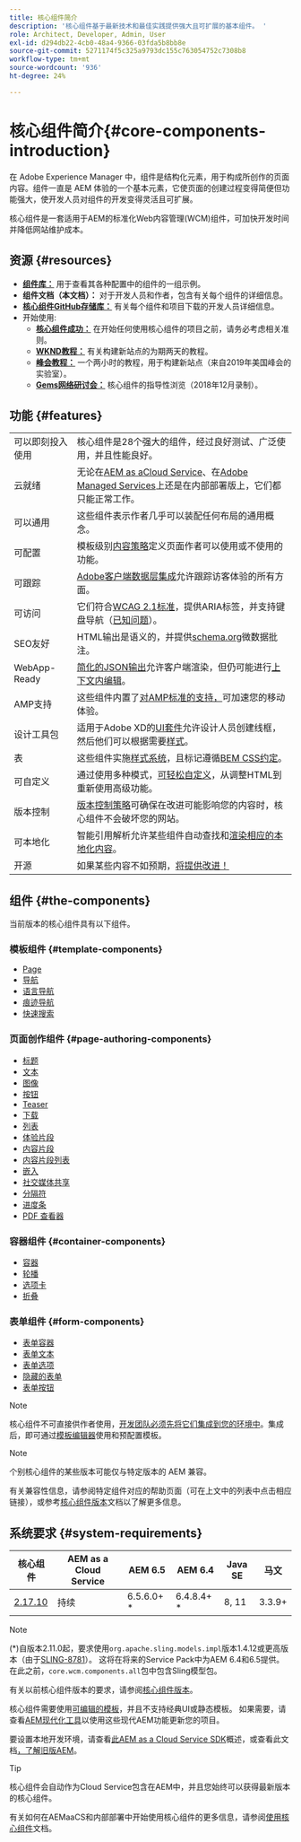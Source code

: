 ```yaml
---
title: 核心组件简介
description: '核心组件基于最新技术和最佳实践提供强大且可扩展的基本组件。 '
role: Architect, Developer, Admin, User
exl-id: d294db22-4cb0-48a4-9366-03fda5b8bb8e
source-git-commit: 5271174f5c325a9793dc155c763054752c7308b8
workflow-type: tm+mt
source-wordcount: '936'
ht-degree: 24%

---
```


# 核心组件简介{#core-components-introduction}

在 Adobe Experience Manager 中，组件是结构化元素，用于构成所创作的页面内容。组件一直是 AEM 体验的一个基本元素，它使页面的创建过程变得简便但功能强大，使开发人员对组件的开发变得灵活且可扩展。

核心组件是一套适用于AEM的标准化Web内容管理(WCM)组件，可加快开发时间并降低网站维护成本。

## 资源 {#resources}

* **[组件库：](https://www.adobe.com/go/aem_cmp_library)** 用于查看其各种配置中的组件的一组示例。
* **组件文档（本文档）：** 对于开发人员和作者，包含有关每个组件的详细信息。
* **[核心组件GitHub存储库：](https://github.com/adobe/aem-core-wcm-components)** 有关每个组件和项目下载的开发人员详细信息。
* 开始使用:
   * **[核心组件成功：](/help/developing/success.md)** 在开始任何使用核心组件的项目之前，请务必考虑相关准则。
   * **[WKND教程：](https://docs.adobe.com/content/help/zh-Hans/experience-manager-learn/getting-started-wknd-tutorial-develop/overview.html)** 有关构建新站点的为期两天的教程。
   * **[峰会教程：](https://expleague.azureedge.net/labs/L767/index.html)** 一个两小时的教程，用于构建新站点（来自2019年美国峰会的实验室）。
   * **[Gems网络研讨会：](https://helpx.adobe.com/cn/experience-manager/kt/eseminars/gems/AEM-Core-Components.html)** 核心组件的指导性浏览（2018年12月录制）。

## 功能 {#features}

|  |  |
|---|---|
| 可以即刻投入使用 | 核心组件是28个强大的组件，经过良好测试、广泛使用，并且性能良好。 |
| 云就绪 | 无论在[AEM as aCloud Service](https://docs.adobe.com/content/help/en/experience-manager-cloud-service/landing/home.html)、在[Adobe Managed Services](https://github.com/adobe/aem-project-archetype/tree/master/src/main/archetype/dispatcher.ams)上还是在内部部署版上，它们都只能正常工作。 |
| 可以通用 | 这些组件表示作者几乎可以装配任何布局的通用概念。 |
| 可配置 | 模板级别[内容策略](https://docs.adobe.com/content/help/en/experience-manager-cloud-service/implementing/components-templates/templates.html#content-policies)定义页面作者可以使用或不使用的功能。 |
| 可跟踪 | [Adobe客户端数据层集成](/help/developing/data-layer/overview.md)允许跟踪访客体验的所有方面。 |
| 可访问 | 它们符合[WCAG 2.1标准](https://www.w3.org/TR/WCAG21/)，提供ARIA标签，并支持键盘导航（[已知问题](https://github.com/adobe/aem-core-wcm-components/issues?utf8=✓&amp;q=is%3Aissue+is%3Aopen+accessibility+in%3Atitle)）。 |
| SEO友好 | HTML输出是语义的，并提供[schema.org](https://schema.org)微数据批注。 |
| WebApp-Ready | [简化的JSON输出](https://docs.adobe.com/content/help/en/experience-manager-learn/foundation/development/develop-sling-model-exporter.html)允许客户端渲染，但仍可能进行[上下文内编辑](https://docs.adobe.com/content/help/en/experience-manager-learn/sites/spa-editor/spa-editor-framework-feature-video-use.html)。 |
| AMP支持 | 这些组件内置了[对AMP标准的支持，](/help/developing/amp.md)可加速您的移动体验。 |
| 设计工具包 | 适用于Adobe XD的[UI套件](https://experienceleague.adobe.com/docs/experience-manager-learn/assets/AEM-CoreComponents-UI-Kit.xd)允许设计人员创建线框，然后他们可以根据需要[样式](https://github.com/adobe/aem-guides-wknd/releases/download/aem-guides-wknd-0.0.2/AEM_UI-kit-WKND.xd)。 |
| 表 | 这些组件实施[样式系统](https://docs.adobe.com/content/help/en/experience-manager-cloud-service/implementing/components-templates/style-system.html)，且标记遵循[BEM CSS约定](http://getbem.com/)。 |
| 可自定义 | 通过使用多种模式，[可轻松自定义](developing/customizing.md)，从调整HTML到重新使用高级功能。 |
| 版本控制 | [版本控制策略](https://github.com/adobe/aem-core-wcm-components/wiki/Versioning-policies)可确保在改进可能影响您的内容时，核心组件不会破坏您的网站。 |
| 可本地化 | 智能引用解析允许某些组件自动查找和[渲染相应的本地化内容](get-started/localization.md)。 |
| 开源 | 如果某些内容不如预期，[将提供改进！](https://github.com/adobe/aem-core-wcm-components/blob/master/CONTRIBUTING.md) |

## 组件 {#the-components}

当前版本的核心组件具有以下组件。

### 模板组件 {#template-components}

* [Page](components/page.md)
* [导航](components/navigation.md)
* [语言导航](components/language-navigation.md)
* [痕迹导航](components/breadcrumb.md)
* [快速搜索](components/quick-search.md)

### 页面创作组件 {#page-authoring-components}

* [标题](components/title.md)
* [文本](components/text.md)
* [图像](components/image.md)
* [按钮](components/button.md)
* [Teaser](components/teaser.md)
* [下载](components/download.md)
* [列表](components/list.md)
* [体验片段](components/experience-fragment.md)
* [内容片段](components/content-fragment-component.md)
* [内容片段列表](components/content-fragment-list.md)
* [嵌入](components/embed.md)
* [社交媒体共享](components/sharing.md)
* [分隔符](components/separator.md)
* [进度条](components/progress-bar.md)
* [PDF 查看器](components/pdf-viewer.md)

### 容器组件 {#container-components}

* [容器](components/container.md)
* [轮播](components/carousel.md)
* [选项卡](components/tabs.md)
* [折叠](components/accordion.md)

### 表单组件 {#form-components}

* [表单容器](components/forms/form-container.md)
* [表单文本](components/forms/form-text.md)
* [表单选项](components/forms/form-options.md)
* [隐藏的表单](components/forms/form-hidden.md)
* [表单按钮](components/forms/form-button.md)

>[!NOTE]
>
>核心组件不可直接供作者使用，[开发团队必须先将它们集成到您的环境中](get-started/using.md)。集成后，即可通过[模板编辑器](https://docs.adobe.com/content/help/en/experience-manager-cloud-service/sites/authoring/features/templates.html)使用和预配置模板。

>[!NOTE]
>
>个别核心组件的某些版本可能仅与特定版本的 AEM 兼容。
>
>有关兼容性信息，请参阅特定组件对应的帮助页面（可在上文中的列表中点击相应链接），或参考[核心组件版本](versions.md)文档以了解更多信息。

## 系统要求 {#system-requirements}

| 核心组件 | AEM as a Cloud Service | AEM 6.5 | AEM 6.4 | Java SE | 马文 |
|---------|---------|---------|---------|---------|---------|
| [2.17.10](https://github.com/adobe/aem-core-wcm-components/releases/tag/core.wcm.components.reactor-2.17.10) | 持续 | 6.5.6.0+ * | 6.4.8.4+ * | 8, 11 | 3.3.9+ |

>[!NOTE]
>
>(*)自版本2.11.0起，要求使用`org.apache.sling.models.impl`版本1.4.12或更高版本（由于[SLING-8781](https://issues.apache.org/jira/browse/SLING-8781)）。 这将在将来的Service Pack中为AEM 6.4和6.5提供。 在此之前，`core.wcm.components.all`包中包含Sling模型包。

有关以前核心组件版本的要求，请参阅[核心组件版本](versions.md)。

核心组件需要使用[可编辑的模板](https://docs.adobe.com/content/help/en/experience-manager-learn/sites/page-authoring/template-editor-feature-video-use.html)，并且不支持经典UI或静态模板。 如果需要，请查看[AEM现代化工具](https://opensource.adobe.com/aem-modernize-tools/pages/tools.html)以使用这些现代AEM功能更新您的项目。

要设置本地开发环境，请查看[此AEM as a Cloud Service SDK](https://docs.adobe.com/content/help/en/experience-manager-learn/cloud-service/local-development-environment-set-up/overview.html)概述，或查看此文档[，了解旧版AEM](https://docs.adobe.com/content/help/en/experience-manager-learn/foundation/development/set-up-a-local-aem-development-environment.html)。

>[!TIP]
>
>核心组件会自动作为Cloud Service包含在AEM中，并且您始终可以获得最新版本的核心组件。
>
>有关如何在AEMaaCS和内部部署中开始使用核心组件的更多信息，请参阅[使用核心组件](/help/get-started/using.md)文档。
